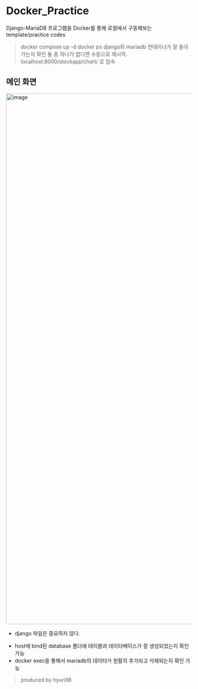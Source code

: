 # Docker_Practice
Django-MariaDB 프로그램을 Docker를 통해 로컬에서 구동해보는 template/practice codes

> docker compose up -d
> docker ps 
> django와 mariadb 컨테이너가 잘 돌아가는지 확인
> 둘 중 하나가 없다면 수동으로 재시작.
> localhost:8000/stockapp/chart/  로 접속

## 메인 화면

<img width="1440" alt="image" src="https://user-images.githubusercontent.com/68914294/128065841-e5a07c38-1624-4bbf-b9b6-0e1d4a2af098.png">


- django 파일은 중요하지 않다.
* host에 bind된 database 폴더에 테이블과 데이터베이스가 잘 생성되었는지 확인 가능
* docker exec을 통해서 mariadb의 데이터가 원활히 추가되고 삭제되는지 확인 가능


> produced by hyun98
